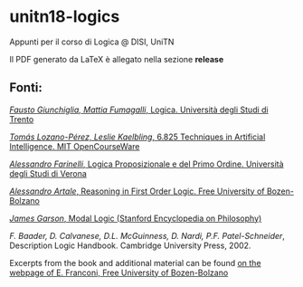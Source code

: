 # unitn18-logics
Appunti per il corso di Logica @ DISI, UniTN

Il PDF generato da LaTeX è allegato nella sezione **release**

## Fonti:

[*Fausto Giunchiglia, Mattia Fumagalli*, Logica. Università degli Studi di Trento](http://knowdive.disi.unitn.it/wordpress/logic/)

[*Tomás Lozano-Pérez, Leslie Kaelbling*, 6.825 Techniques in Artificial Intelligence. MIT OpenCourseWare](https://ocw.mit.edu/courses/electrical-engineering-and-computer-science/6-825-techniques-in-artificial-intelligence-sma-5504-fall-2002/lecture-notes/) 

[*Alessandro Farinelli*, Logica Proposizionale e del Primo Ordine. Università degli Studi di Verona](http://profs.sci.univr.it/~farinelli/courses/ar/slides/prop-fol.pdf)

[*Alessandro Artale*, Reasoning in First Order Logic. Free University of Bozen-Bolzano](https://www.inf.unibz.it/~artale/DML/Lectures/Logic/slides5-fol-2.pdf)

[*James Garson*, Modal Logic (Stanford Encyclopedia on Philosophy)](https://plato.stanford.edu/entries/logic-modal)

*F. Baader, D. Calvanese, D.L. McGuinness, D. Nardi, P.F. Patel-Schneider*, Description Logic Handbook. Cambridge University Press, 2002.

Excerpts from the book and additional material can be found [on the webpage of E. Franconi, Free University of Bozen-Bolzano](https://www.inf.unibz.it/%7Efranconi/dl/course/) 
